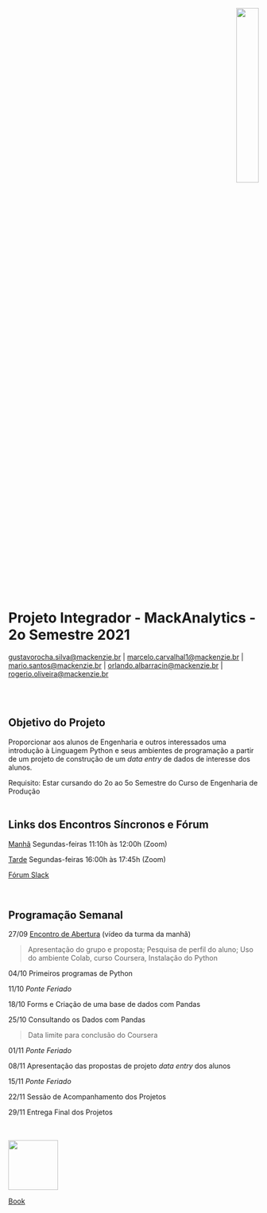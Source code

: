 <p align="right">
  <img src="http://meusite.mackenzie.br/rogerio/mackenzie_logo/UPM.2_horizontal_vermelho.jpg" width="30%" align="center"/>
</p>

# Projeto Integrador - MackAnalytics - 2o Semestre 2021

gustavorocha.silva@mackenzie.br  | marcelo.carvalhal1@mackenzie.br |  mario.santos@mackenzie.br | orlando.albarracin@mackenzie.br | rogerio.oliveira@mackenzie.br 

<br />
<br />

## Objetivo do Projeto

Proporcionar aos alunos de Engenharia e outros interessados uma introdução à Linguagem Python e seus ambientes de programação a partir de um projeto de construção de um *data entry* 
de dados de interesse dos alunos.

Requisito: Estar cursando do 2o ao 5o Semestre do Curso de Engenharia de Produção
<br />
<br />

## Links dos Encontros Síncronos e Fórum

[Manhã](https://zoom.us/j/93200048589?pwd=b0JwNGEwMnBsNHMxVTFCb252ZmhyQT09) Segundas-feiras 11:10h às 12:00h (Zoom) 

[Tarde](https://us02web.zoom.us/j/85047297641?pwd=VUVWazN3OUt1bFZ3RElSOGtMYU1TZz09) Segundas-feiras 16:00h às 17:45h (Zoom) 

[Fórum Slack](https://join.slack.com/t/mackanalytics/shared_invite/zt-wbc6j9cl-lZX4qZ6FD6QgeCp_7XRgew) 

<br />


## Programação Semanal

27/09 [Encontro de Abertura](https://docs.google.com/forms/d/1MPulMGF7_8ANKEQCLA6Hf4yWS6e4RarGwzGRov_VWtQ/viewanalytics) (vídeo da turma da manhã)

> Apresentação do grupo e proposta; Pesquisa de perfil do aluno; Uso do ambiente Colab, curso Coursera, Instalação do Python 

04/10 Primeiros programas de Python

11/10 *Ponte Feriado* 

18/10 Forms e Criação de uma base de dados com Pandas

25/10 Consultando os Dados com Pandas  

> Data limite para conclusão do Coursera 

01/11  *Ponte Feriado*

08/11 Apresentação das propostas de projeto *data entry* dos alunos

15/11 *Ponte Feriado*  

22/11 Sessão de Acompanhamento dos Projetos

29/11 Entrega Final dos Projetos

<br />
<br />

<img src="https://user-images.githubusercontent.com/58958893/128409802-170bed67-cb1f-44ef-99c5-4ebdc481e734.png" width="100"/>

[Book](https://learnbyexample.github.io/100_page_python_intro/cover.html)

